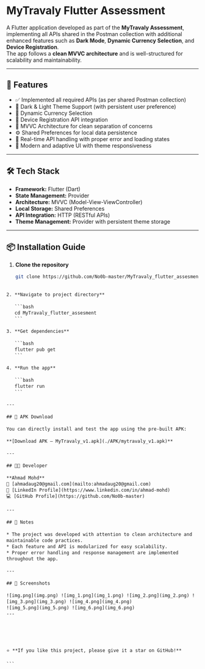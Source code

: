 # MyTravaly Flutter Assessment

A Flutter application developed as part of the **MyTravaly Assessment**, implementing all APIs shared in the Postman collection with additional enhanced features such as **Dark Mode**, **Dynamic Currency Selection**, and **Device Registration**.  
The app follows a **clean MVVC architecture** and is well-structured for scalability and maintainability.

---

## 🚀 Features

- ✅ Implemented all required APIs (as per shared Postman collection)
- 🌙 Dark & Light Theme Support (with persistent user preference)
- 💱 Dynamic Currency Selection
- 📱 Device Registration API integration
- 🧩 MVVC Architecture for clean separation of concerns
- ⚙️ Shared Preferences for local data persistence
- 📡 Real-time API handling with proper error and loading states
- 💅 Modern and adaptive UI with theme responsiveness

---

## 🛠️ Tech Stack

- **Framework:** Flutter (Dart)
- **State Management:** Provider
- **Architecture:** MVVC (Model-View-ViewController)
- **Local Storage:** Shared Preferences
- **API Integration:** HTTP (RESTful APIs)
- **Theme Management:** Provider with persistent theme storage

---

## 📦 Installation Guide

1. **Clone the repository**
   ```bash
   git clone https://github.com/No0b-master/MyTravaly_flutter_assesment.git
````

2. **Navigate to project directory**

   ```bash
   cd MyTravaly_flutter_assesment
   ```

3. **Get dependencies**

   ```bash
   flutter pub get
   ```

4. **Run the app**

   ```bash
   flutter run
   ```

---

## 📲 APK Download

You can directly install and test the app using the pre-built APK:

**[Download APK – MyTravaly_v1.apk](./APK/mytravaly_v1.apk)**

---

## 👨‍💻 Developer

**Ahmad Mohd**
📧 [ahmadaug20@gmail.com](mailto:ahmadaug20@gmail.com)
🔗 [LinkedIn Profile](https://www.linkedin.com/in/ahmad-mohd)
💻 [GitHub Profile](https://github.com/No0b-master)

---

## 🧠 Notes

* The project was developed with attention to clean architecture and maintainable code practices.
* Each feature and API is modularized for easy scalability.
* Proper error handling and response management are implemented throughout the app.

---

## 📸 Screenshots

![img.png](img.png) ![img_1.png](img_1.png) ![img_2.png](img_2.png) ![img_3.png](img_3.png) ![img_4.png](img_4.png)
![img_5.png](img_5.png) ![img_6.png](img_6.png)
---





⭐ **If you like this project, please give it a star on GitHub!**

```

